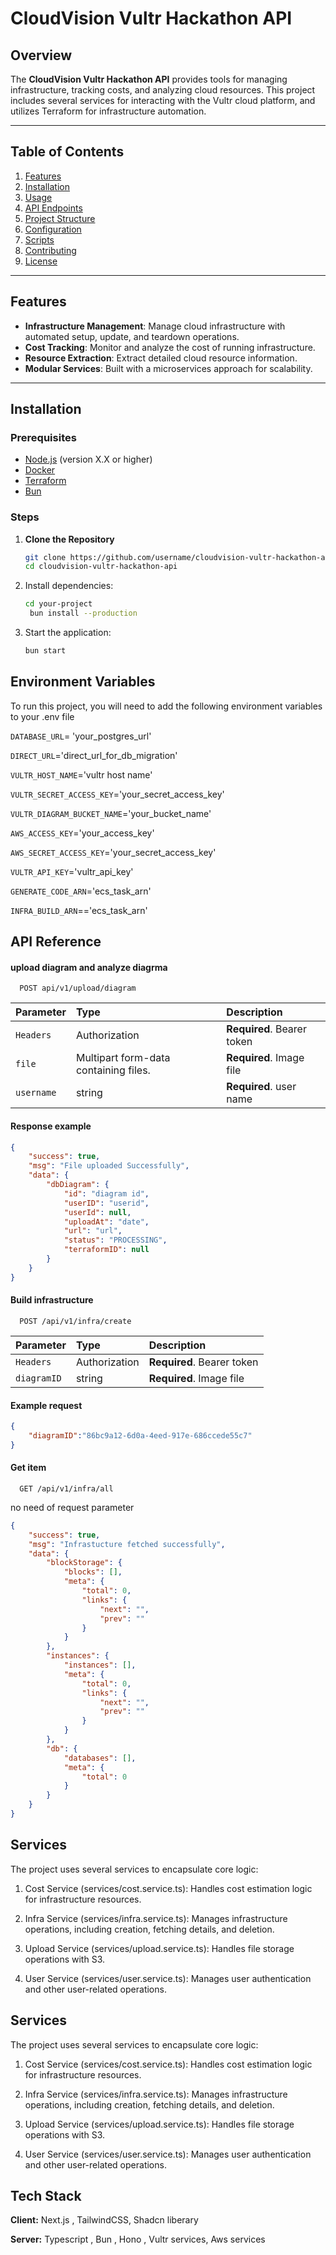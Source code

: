 # CloudVision Vultr Hackathon API

## Overview

The **CloudVision Vultr Hackathon API** provides tools for managing infrastructure, tracking costs, and analyzing cloud resources. This project includes several services for interacting with the Vultr cloud platform, and utilizes Terraform for infrastructure automation.

---

## Table of Contents

1. [Features](#features)
2. [Installation](#installation)
3. [Usage](#usage)
4. [API Endpoints](#api-endpoints)
5. [Project Structure](#project-structure)
6. [Configuration](#configuration)
7. [Scripts](#scripts)
8. [Contributing](#contributing)
9. [License](#license)

---

## Features

- **Infrastructure Management**: Manage cloud infrastructure with automated setup, update, and teardown operations.
- **Cost Tracking**: Monitor and analyze the cost of running infrastructure.
- **Resource Extraction**: Extract detailed cloud resource information.
- **Modular Services**: Built with a microservices approach for scalability.

---

## Installation

### Prerequisites

- [Node.js](https://nodejs.org/) (version X.X or higher)
- [Docker](https://www.docker.com/)
- [Terraform](https://www.terraform.io/)
- [Bun](https://bun.sh/) 

### Steps

1. **Clone the Repository**
   ```bash
   git clone https://github.com/username/cloudvision-vultr-hackathon-api.git
   cd cloudvision-vultr-hackathon-api
    ```

2. Install dependencies:
   ```bash
   cd your-project
    bun install --production
    ```

3. Start the application:
    ```bash
    bun start
    ```

## Environment Variables

To run this project, you will need to add the following environment variables to your .env file

`DATABASE_URL`= 'your_postgres_url'

`DIRECT_URL`='direct_url_for_db_migration'

`VULTR_HOST_NAME`='vultr host name'

`VULTR_SECRET_ACCESS_KEY`='your_secret_access_key'

`VULTR_DIAGRAM_BUCKET_NAME`='your_bucket_name'

`AWS_ACCESS_KEY`='your_access_key'

`AWS_SECRET_ACCESS_KEY`='your_secret_access_key'

`VULTR_API_KEY`='vultr_api_key'

`GENERATE_CODE_ARN`='ecs_task_arn'

`INFRA_BUILD_ARN`=='ecs_task_arn'


## API Reference

#### upload diagram and analyze diagrma

```http
  POST api/v1/upload/diagram
```

| Parameter | Type     | Description                |
| :-------- | :------- | :------------------------- |
| `Headers` | Authorization | **Required**. Bearer token |
| `file` | Multipart form-data containing files. | **Required**. Image file |
| `username` | string | **Required**. user name |

#### Response example
```json
{
    "success": true,
    "msg": "File uploaded Successfully",
    "data": {
        "dbDiagram": {
            "id": "diagram id",
            "userID": "userid",
            "userId": null,
            "uploadAt": "date",
            "url": "url",
            "status": "PROCESSING",
            "terraformID": null
        }
    }
}
```

#### Build infrastructure

```http
  POST /api/v1/infra/create
```

| Parameter | Type     | Description                |
| :-------- | :------- | :------------------------- |
| `Headers` | Authorization | **Required**. Bearer token |
| `diagramID` | string | **Required**. Image file |

#### Example request
```json
{
    "diagramID":"86bc9a12-6d0a-4eed-917e-686ccede55c7"
} 
```


#### Get item

```http
  GET /api/v1/infra/all
```

no need of request parameter

```json
{
    "success": true,
    "msg": "Infrastucture fetched successfully",
    "data": {
        "blockStorage": {
            "blocks": [],
            "meta": {
                "total": 0,
                "links": {
                    "next": "",
                    "prev": ""
                }
            }
        },
        "instances": {
            "instances": [],
            "meta": {
                "total": 0,
                "links": {
                    "next": "",
                    "prev": ""
                }
            }
        },
        "db": {
            "databases": [],
            "meta": {
                "total": 0
            }
        }
    }
}

```
## Services

The project uses several services to encapsulate core logic:

1. Cost Service (services/cost.service.ts): Handles cost estimation logic for infrastructure resources.

2. Infra Service (services/infra.service.ts): Manages infrastructure operations, including creation, fetching details, and deletion.
3. Upload Service (services/upload.service.ts): Handles file storage operations with S3.
4. User Service (services/user.service.ts): Manages user authentication and other user-related operations.

## Services

The project uses several services to encapsulate core logic:

1. Cost Service (services/cost.service.ts): Handles cost estimation logic for infrastructure resources.

2. Infra Service (services/infra.service.ts): Manages infrastructure operations, including creation, fetching details, and deletion.
3. Upload Service (services/upload.service.ts): Handles file storage operations with S3.
4. User Service (services/user.service.ts): Manages user authentication and other user-related operations.


## Tech Stack

**Client:** Next.js , TailwindCSS, Shadcn liberary

**Server:** Typescript , Bun , Hono , Vultr services, Aws services


